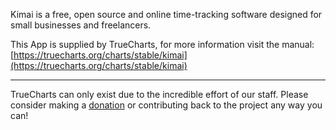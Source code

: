 Kimai is a free, open source and online time-tracking software designed for small businesses and freelancers.

This App is supplied by TrueCharts, for more information visit the manual: [https://truecharts.org/charts/stable/kimai](https://truecharts.org/charts/stable/kimai)

---

TrueCharts can only exist due to the incredible effort of our staff.
Please consider making a [donation](https://truecharts.org/about/sponsor) or contributing back to the project any way you can!
